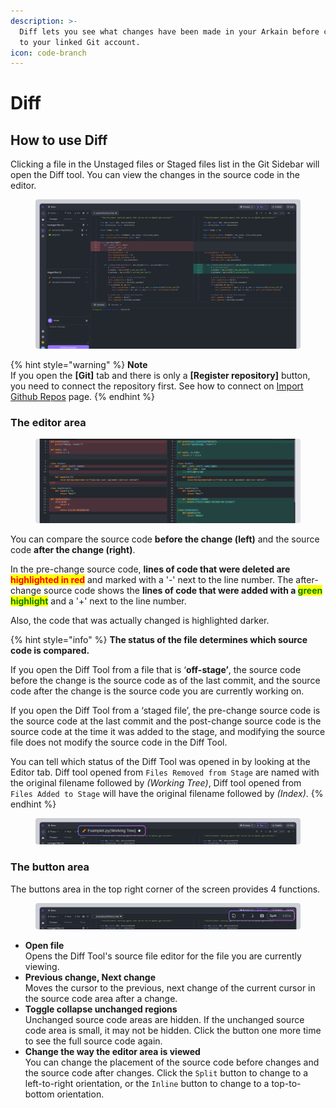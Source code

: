 ```yaml
---
description: >-
  Diff lets you see what changes have been made in your Arkain before committing
  to your linked Git account.
icon: code-branch
---
```


# Diff

## How to use Diff <a href="#how-to-use-diff" id="how-to-use-diff"></a>

Clicking a file in the Unstaged files or Staged files list in the Git Sidebar will open the Diff tool. You can view the changes in the source code in the editor.

<figure><img src="../../../.gitbook/assets/git_12 (3).png" alt=""><figcaption></figcaption></figure>

{% hint style="warning" %}
**Note**\
If you open the **\[Git]** tab and there is only a **\[Register repository]** button, you need to connect the repository first. See how to connect on [Import Github Repos](../../dashboard/container/container-management/import-github-repos.md) page.
{% endhint %}

### **The editor area**

<figure><img src="../../../.gitbook/assets/git_12.png" alt=""><figcaption></figcaption></figure>

You can compare the source code **before the change (left)** and the source code **after the change (right)**.

In the pre-change source code, **lines of code that were deleted are&#x20;**<mark style="color:red;">**highlighted in red**</mark> and marked with a '-' next to the line number. The after-change source code shows the **lines of code that were added with a&#x20;**<mark style="color:green;">**green highlight**</mark> and a '+' next to the line number.&#x20;

Also, the code that was actually changed is highlighted darker.

{% hint style="info" %}
**The status of the file determines which source code is compared.**

If you open the Diff Tool from a file that is ‘**off-stage’**, the source code before the change is the source code as of the last commit, and the source code after the change is the source code you are currently working on.

If you open the Diff Tool from a ‘staged file’, the pre-change source code is the source code at the last commit and the post-change source code is the source code at the time it was added to the stage, and modifying the source file does not modify the source code in the Diff Tool.

You can tell which status of the Diff Tool was opened in by looking at the Editor tab. Diff tool opened from `Files Removed from Stage` are named with the original filename followed by _(Working Tree)_, Diff tool opened from `Files Added to Stage` will have the original filename followed by _(Index)_.
{% endhint %}

<figure><img src="../../../.gitbook/assets/git_13 (2).png" alt=""><figcaption></figcaption></figure>



### **The button area**

The buttons area in the top right corner of the screen provides 4 functions.

<figure><img src="../../../.gitbook/assets/git_14 (2).png" alt=""><figcaption></figcaption></figure>

* **Open file**\
  Opens the Diff Tool's source file editor for the file you are currently viewing.
* **Previous change, Next change**\
  Moves the cursor to the previous, next change of the current cursor in the source code area after a change.
* **Toggle collapse unchanged regions**\
  Unchanged source code areas are hidden. If the unchanged source code area is small, it may not be hidden. Click the button one more time to see the full source code again.
* **Change the way the editor area is viewed**\
  You can change the placement of the source code before changes and the source code after changes. Click the `Split` button to change to a left-to-right orientation, or the `Inline` button to change to a top-to-bottom orientation.
